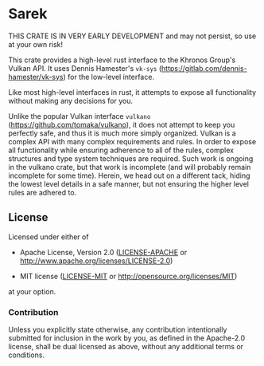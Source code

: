 # Sarek

THIS CRATE IS IN VERY EARLY DEVELOPMENT and may not persist, so use at your own risk!

This crate provides a high-level rust interface to the Khronos Group's Vulkan API.
It uses Dennis Hamester's `vk-sys` (https://gitlab.com/dennis-hamester/vk-sys) for the
low-level interface.

Like most high-level interfaces in rust, it attempts to expose all functionality without
making any decisions for you.

Unlike the popular Vulkan interface `vulkano` (https://github.com/tomaka/vulkano), it does
not attempt to keep you perfectly safe, and thus it is much more simply organized. Vulkan
is a complex API with many complex requirements and rules. In order to expose all functionality
while ensuring adherence to all of the rules, complex structures and type system techniques
are required. Such work is ongoing in the vulkano crate, but that work is incomplete (and will
probably remain incomplete for some time). Herein, we head out on a different tack, hiding
the lowest level details in a safe manner, but not ensuring the higher level rules are adhered
to.

## License

Licensed under either of

 * Apache License, Version 2.0
   ([LICENSE-APACHE](LICENSE-APACHE)
    or http://www.apache.org/licenses/LICENSE-2.0)

 * MIT license
   ([LICENSE-MIT](LICENSE-MIT) or http://opensource.org/licenses/MIT)

at your option.

### Contribution

Unless you explicitly state otherwise, any contribution intentionally submitted
for inclusion in the work by you, as defined in the Apache-2.0 license, shall
be dual licensed as above, without any additional terms or conditions.
